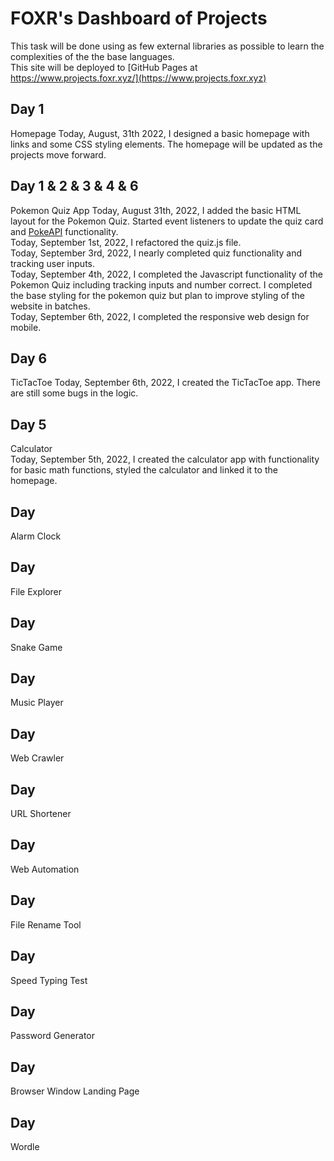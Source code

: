 # FOXR's Dashboard of Projects
This task will be done using as few external libraries as possible to learn the complexities of the the base languages.  
This site will be deployed to [GitHub Pages at https://www.projects.foxr.xyz/](https://www.projects.foxr.xyz)

## Day 1
Homepage
Today, August, 31th 2022, I designed a basic homepage with links and some CSS styling elements. The homepage will be updated as the projects move forward.  

## Day 1 & 2 & 3 & 4 & 6
Pokemon Quiz App
Today, August 31th, 2022, I added the basic HTML layout for the Pokemon Quiz. Started event listeners to update the quiz card and [PokeAPI](https://pokeapi.co/) functionality.  
Today, September 1st, 2022, I refactored the quiz.js file.  
Today, September 3rd, 2022, I nearly completed quiz functionality and tracking user inputs.  
Today, September 4th, 2022, I completed the Javascript functionality of the Pokemon Quiz including tracking inputs and number correct. I completed the base styling for the pokemon quiz but plan to improve styling of the website in batches.  
Today, September 6th, 2022, I completed the responsive web design for mobile.  


## Day 6
TicTacToe
Today, September 6th, 2022, I created the TicTacToe app. There are still some bugs in the logic.  

## Day 5
Calculator  
Today, September 5th, 2022, I created the calculator app with functionality for basic math functions, styled the calculator and linked it to the homepage.  

## Day 
Alarm Clock

## Day 
File Explorer

## Day 
Snake Game

## Day 
Music Player

## Day 
Web Crawler

## Day 
URL Shortener

## Day 
Web Automation

## Day 
File Rename Tool

## Day 
Speed Typing Test

## Day 
Password Generator

## Day 
Browser Window Landing Page

## Day
Wordle
